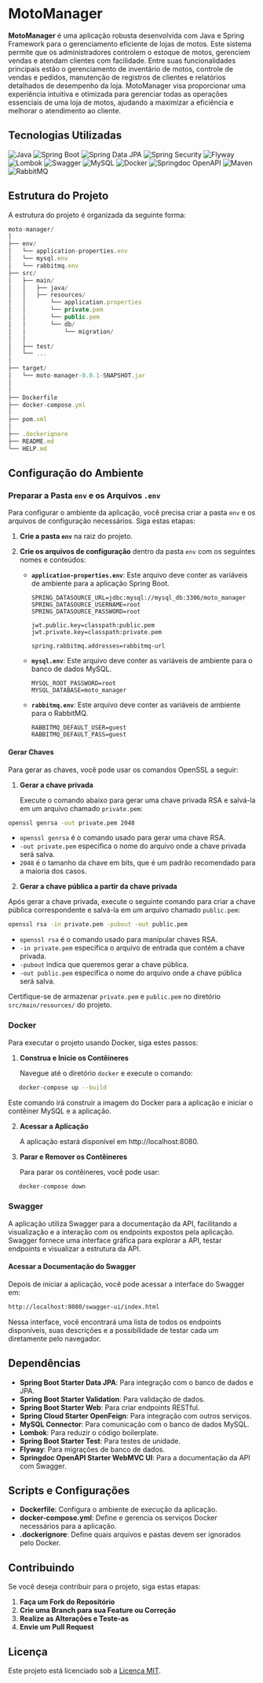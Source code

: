 # MotoManager

**MotoManager** é uma aplicação robusta desenvolvida com Java e Spring Framework para o gerenciamento eficiente de lojas de motos. Este sistema permite que os administradores controlem o estoque de motos, gerenciem vendas e atendam clientes com facilidade. Entre suas funcionalidades principais estão o gerenciamento de inventário de motos, controle de vendas e pedidos, manutenção de registros de clientes e relatórios detalhados de desempenho da loja. MotoManager visa proporcionar uma experiência intuitiva e otimizada para gerenciar todas as operações essenciais de uma loja de motos, ajudando a maximizar a eficiência e melhorar o atendimento ao cliente.

## Tecnologias Utilizadas

![Java](https://img.shields.io/badge/Java-17-blue)
![Spring Boot](https://img.shields.io/badge/Spring%20Boot-3.3.2-brightgreen)
![Spring Data JPA](https://img.shields.io/badge/Spring%20Data%20JPA-%E2%9C%94-brightgreen)
![Spring Security](https://img.shields.io/badge/Spring%20Security-%E2%9C%94-brightgreen)
![Flyway](https://img.shields.io/badge/Flyway-%E2%9C%94-blue)
![Lombok](https://img.shields.io/badge/Lombok-%E2%9C%94-blue)
![Swagger](https://img.shields.io/badge/Swagger-%E2%9C%94-brightgreen)
![MySQL](https://img.shields.io/badge/MySQL-8.0-orange)
![Docker](https://img.shields.io/badge/Docker-%E2%9C%94-blue)
![Springdoc OpenAPI](https://img.shields.io/badge/Springdoc%20OpenAPI-2.0.2-blue)
![Maven](https://img.shields.io/badge/Maven-%E2%9C%94-green)
![RabbitMQ](https://img.shields.io/badge/RabbitMQ-3-orange)


## Estrutura do Projeto

A estrutura do projeto é organizada da seguinte forma:

```js
moto-manager/
│
├── env/
│   └── application-properties.env
│   └── mysql.env
│   └── rabbitmq.env
├── src/
│   ├── main/
│   │   ├── java/
│   │   ├── resources/
│   │       └── application.properties 
│   │       └── private.pem
│   │       └── public.pem
│   │       └── db/
│   │           └── migration/
│   │        
│   ├── test/
│   └── ...
│
├── target/
│   └── moto-manager-0.0.1-SNAPSHOT.jar
│
│
├── Dockerfile
├── docker-compose.yml
│
├── pom.xml
│
├── .dockerignore
├── README.md
└── HELP.md
```

## Configuração do Ambiente

### Preparar a Pasta `env` e os Arquivos `.env`

Para configurar o ambiente da aplicação, você precisa criar a pasta `env` e os arquivos de configuração necessários. Siga estas etapas:

1. **Crie a pasta `env`** na raiz do projeto.
2. **Crie os arquivos de configuração** dentro da pasta `env` com os seguintes nomes e conteúdos:


   - **`application-properties.env`**: Este arquivo deve conter as variáveis de ambiente para a aplicação Spring Boot.

     ```env
     SPRING_DATASOURCE_URL=jdbc:mysql://mysql_db:3306/moto_manager  
     SPRING_DATASOURCE_USERNAME=root  
     SPRING_DATASOURCE_PASSWORD=root
     
     jwt.public.key=classpath:public.pem
     jwt.private.key=classpath:private.pem
     
     spring.rabbitmq.addresses=rabbitmq-url
     ```

   - **`mysql.env`**: Este arquivo deve conter as variáveis de ambiente para o banco de dados MySQL.

     ```env
     MYSQL_ROOT_PASSWORD=root  
     MYSQL_DATABASE=moto_manager
     ```
     
   - **`rabbitmq.env`**: Este arquivo deve conter as variáveis de ambiente para o RabbitMQ.

     ```env
     RABBITMQ_DEFAULT_USER=guest 
     RABBITMQ_DEFAULT_PASS=guest
     ```

#### Gerar Chaves

Para gerar as chaves, você pode usar os comandos OpenSSL a seguir:

1. **Gerar a chave privada**

   Execute o comando abaixo para gerar uma chave privada RSA e salvá-la em um arquivo chamado `private.pem`:

```bash
openssl genrsa -out private.pem 2048
```

- `openssl genrsa` é o comando usado para gerar uma chave RSA.
- `-out private.pem` especifica o nome do arquivo onde a chave privada será salva.
- `2048` é o tamanho da chave em bits, que é um padrão recomendado para a maioria dos casos.

2. **Gerar a chave pública a partir da chave privada**

Após gerar a chave privada, execute o seguinte comando para criar a chave pública correspondente e salvá-la em um arquivo chamado `public.pem`:

```bash
openssl rsa -in private.pem -pubout -out public.pem
```


- `openssl rsa` é o comando usado para manipular chaves RSA.
- `-in private.pem` especifica o arquivo de entrada que contém a chave privada.
- `-pubout` indica que queremos gerar a chave pública.
- `-out public.pem` especifica o nome do arquivo onde a chave pública será salva.

Certifique-se de armazenar `private.pem` e `public.pem` no diretório `src/main/resources/` do projeto.


### Docker

Para executar o projeto usando Docker, siga estes passos:

1. **Construa e Inicie os Contêineres**

   Navegue até o diretório `docker` e execute o comando:
```bash
   docker-compose up --build
```
   Este comando irá construir a imagem do Docker para a aplicação e iniciar o contêiner MySQL e a aplicação.

2. **Acessar a Aplicação**

   A aplicação estará disponível em http://localhost:8080.

3. **Parar e Remover os Contêineres**

   Para parar os contêineres, você pode usar:
```bash
   docker-compose down
```

### Swagger

A aplicação utiliza Swagger para a documentação da API, facilitando a visualização e a interação com os endpoints expostos pela aplicação. Swagger fornece uma interface gráfica para explorar a API, testar endpoints e visualizar a estrutura da API.

#### Acessar a Documentação do Swagger

Depois de iniciar a aplicação, você pode acessar a interface do Swagger em:

```bash
http://localhost:8080/swagger-ui/index.html
```
Nessa interface, você encontrará uma lista de todos os endpoints disponíveis, suas descrições e a possibilidade de testar cada um diretamente pelo navegador.

## Dependências

- **Spring Boot Starter Data JPA**: Para integração com o banco de dados e JPA.
- **Spring Boot Starter Validation**: Para validação de dados.
- **Spring Boot Starter Web**: Para criar endpoints RESTful.
- **Spring Cloud Starter OpenFeign**: Para integração com outros serviços.
- **MySQL Connector**: Para comunicação com o banco de dados MySQL.
- **Lombok**: Para reduzir o código boilerplate.
- **Spring Boot Starter Test**: Para testes de unidade.
- **Flyway**: Para migrações de banco de dados.
- **Springdoc OpenAPI Starter WebMVC UI**: Para a documentação da API com Swagger.

## Scripts e Configurações

- **Dockerfile**: Configura o ambiente de execução da aplicação.
- **docker-compose.yml**: Define e gerencia os serviços Docker necessários para a aplicação.
- **.dockerignore**: Define quais arquivos e pastas devem ser ignorados pelo Docker.

## Contribuindo

Se você deseja contribuir para o projeto, siga estas etapas:

1. **Faça um Fork do Repositório**
2. **Crie uma Branch para sua Feature ou Correção**
3. **Realize as Alterações e Teste-as**
4. **Envie um Pull Request**

## Licença

Este projeto está licenciado sob a [Licença MIT](LICENSE).
